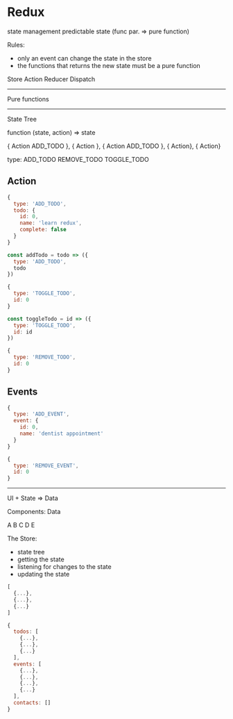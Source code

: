 # Redux
state management
predictable state (func par. => pure function)

Rules:
* only an event can change the state in the store
* the functions that returns the new state must be a pure function

Store
Action
Reducer
Dispatch

---

Pure functions

---

State Tree        

function (state, action) => state

{ Action ADD_TODO }, 
{ Action }, 
{ Action ADD_TODO },
{ Action}, 
{ Action}  

type:
ADD_TODO
REMOVE_TODO
TOGGLE_TODO

## Action

```js
{
  type: 'ADD_TODO',
  todo: {
    id: 0,
    name: 'learn redux',
    complete: false
  }
}

const addTodo = todo => ({
  type: 'ADD_TODO',
  todo
})
```

```js
{
  type: 'TOGGLE_TODO',
  id: 0
}

const toggleTodo = id => ({
  type: 'TOGGLE_TODO',
  id: id
})
```

```js
{
  type: 'REMOVE_TODO',
  id: 0
}
```

## Events

```js
{
  type: 'ADD_EVENT',
  event: {
    id: 0,
    name: 'dentist appointment'
  }
}
```

```js
{
  type: 'REMOVE_EVENT',
  id: 0
}
```

---

UI + State => Data

Components:
  Data

A B C D E

The Store:
* state tree
* getting the state
* listening for changes to the state
* updating the state

```js
[
  {...},
  {...},
  {...}
]
```

```js
{
  todos: [
    {...},
    {...},
    {...}
  ],
  events: [
    {...},
    {...},
    {...},
    {...}
  ],
  contacts: []
}
```